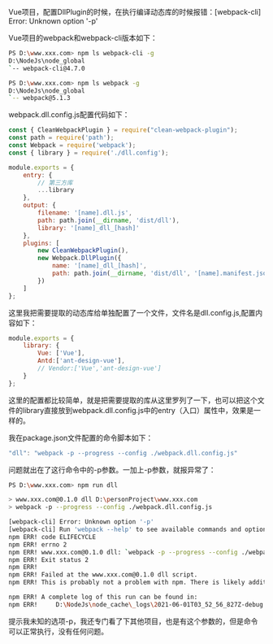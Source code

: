 Vue项目，配置DllPlugin的时候，在执行编译动态库的时候报错：[webpack-cli] Error: Unknown option '-p'

Vue项目的webpack和webpack-cli版本如下：

```bash
PS D:\www.xxx.com> npm ls webpack-cli -g
D:\NodeJs\node_global
`-- webpack-cli@4.7.0

PS D:\www.xxx.com> npm ls webpack -g
D:\NodeJs\node_global
`-- webpack@5.1.3
```

webpack.dll.config.js配置代码如下：

```javascript
const { CleanWebpackPlugin } = require("clean-webpack-plugin");
const path = require('path');
const Webpack = require('webpack');
const { library } = require('./dll.config');

module.exports = {
    entry: {
        // 第三方库
        ...library
    },
    output: {
        filename: '[name].dll.js',
        path: path.join(__dirname, 'dist/dll'),
        library: '[name]_dll_[hash]'
    },
    plugins: [
        new CleanWebpackPlugin(),
        new Webpack.DllPlugin({
            name: '[name]_dll_[hash]',
            path: path.join(__dirname, 'dist/dll', '[name].manifest.json')
        })
    ]
};
```

这里我把需要提取的动态库给单独配置了一个文件，文件名是dll.config.js,配置内容如下：

```javascript
module.exports = {
    library: {
        Vue: ['Vue'],
        Antd:['ant-design-vue'],
        // Vendor:['Vue','ant-design-vue']
    }
};
```

这里的配置都比较简单，就是把需要提取的库从这里罗列了一下，也可以把这个文件的library直接放到webpack.dll.config.js中的entry（入口）属性中，效果是一样的。

我在package.json文件配置的命令脚本如下：

```javascript
"dll": "webpack -p --progress --config ./webpack.dll.config.js"
```

问题就出在了这行命令中的-p参数。一加上-p参数，就报异常了：

```bash
PS D:\www.xxx.com> npm run dll

> www.xxx.com@0.1.0 dll D:\personProject\www.xxx.com
> webpack -p --progress --config ./webpack.dll.config.js

[webpack-cli] Error: Unknown option '-p'
[webpack-cli] Run 'webpack --help' to see available commands and options
npm ERR! code ELIFECYCLE
npm ERR! errno 2
npm ERR! www.xxx.com@0.1.0 dll: `webpack -p --progress --config ./webpack.dll.config.js`
npm ERR! Exit status 2
npm ERR!
npm ERR! Failed at the www.xxx.com@0.1.0 dll script.
npm ERR! This is probably not a problem with npm. There is likely additional logging output above.

npm ERR! A complete log of this run can be found in:
npm ERR!     D:\NodeJs\node_cache\_logs\2021-06-01T03_52_56_827Z-debug.log
```

提示我未知的选项-p，我还专门看了下其他项目，也是有这个参数的，但是命令可以正常执行，没有任何问题。

